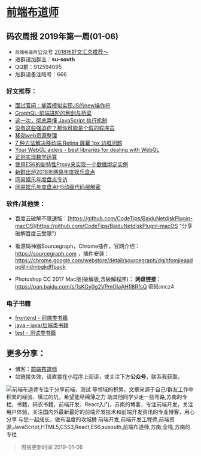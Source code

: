 
# [前端布道师](https://susouth.com/ "@IT·平头哥联盟，码农书籍，苏南的专栏")

##  码农周报 2019年第一周(01-06)

+ `前端布道师`公众号 [2018年好文汇总推荐～](https://mp.weixin.qq.com/s/-BA4X3ScSSpsZRrUCyTuBw)
+ 进群请加群主：**su-south**
+ QQ群：912594095
+ 加群请备注暗号：666

### 好文推荐：
+ [面试官问：能否模拟实现JS的new操作符](https://segmentfault.com/a/1190000016911391)
+ [GraphQL-前端进阶的利剑与桥梁](https://mp.weixin.qq.com/s/Gw3iOyuRr8HvOqY1GNxqqA)
+ [这一次，彻底弄懂 JavaScript 执行机制](https://juejin.im/post/59e85eebf265da430d571f89)
+ [没有这些强迫症？那你可能是个假的程序员](https://mp.weixin.qq.com/s/SGr_mgevOh6x21gBUjsHvA)
+ [移动web资源整理](http://www.cnblogs.com/PeunZhang/p/3407453.html)
+ [7 种方法解决移动端 Retina 屏幕 1px 边框问题](https://juejin.im/entry/584e427361ff4b006cd22c7c)
+ [Your WebGL aiders - best libraries for dealing with WebGL ](https://juejin.im/post/5c348695e51d4551ec60850e)
+ [正则实现数学运算](https://juejin.im/entry/584e427361ff4b006cd22c7c)
+ [使用ES6的新特性Proxy来实现一个数据绑定实例](https://juejin.im/post/5c34a86a6fb9a049f81976d8)
+ [新鲜出炉2018年网易年度娱乐盘点](http://h5.media.163.com/163/html/ent/entpainting2018/index.html?spssid=0057b08500a2686a645e86c1d4f233e2&spsw=7&spss=other&from=timeline&isappinstalled=0)
+ [网易娱乐年度盘点专访](https://mp.weixin.qq.com/s/bkTfa2QXJ07gt4m9wTbXVQ)
+ [网易娱乐年度盘点H5动画代码层解密](https://juejin.im/post/5bfbcb1e5188252e8966a298)

### 软件/其他类：
+ 百度云破解不限速版：[https://github.com/CodeTips/BaiduNetdiskPlugin-macOS](https://github.com/CodeTips/BaiduNetdiskPlugin-macOS "分享破解百度云受限")
+ 看源码神器Sourcegraph，Chrome插件，官网介绍：https://sourcegraph.com
，插件安装：https://chrome.google.com/webstore/detail/sourcegraph/dgjhfomjieaadpoljlnidmbgkdffpack

+ Photoshop CC 2017 Mac版(破解版,含破解程序)：
**网盘链接**：https://pan.baidu.com/s/1sKGy0g2VPmOIaAHfl8RfsQ  密码:mcz4

### 电子书籍
+ [frontend - 前端类书籍](../frontend "前端类电子书籍整理")
+ [java - java/后端类书籍](../java "java或后端开发人员电子书籍整理")
+ [test - 测试类书籍](../test "测试人员电子书籍整理")

## 更多分享：
+ 博客：[前端布道师](https://susouth.com "前端布道师")
+ 如链接失效，请直接在小程序上阅读，或关注下方**公众号**，联系我获取。

![前端布道师专注于分享前端、测试 等领域的积累，文章来源于自己/群友工作中积累的经验、填过的坑，希望能尽绵薄之力 助其他同学少走一些弯路,苏南的专栏，书籍，码农书籍，前端开发、React入门，苏南的博客，专注前端开发，关注用户体验，关注国内外最新最好的前端开发技术和前端开发资讯的专业博客，用心分享 与您一起成长，做有温度的攻城狮 前端开发,前端开发工程师,前端资源,JavaScript,HTML5,CSS3,React,ES6,susouth,前端布道师,苏南,全栈,苏南的专栏](https://user-images.githubusercontent.com/18324563/100540104-2b5d5a00-3276-11eb-90b4-1a8d6a4444b8.png "前端布道师")

> 周报更新时间 2019-01-06


